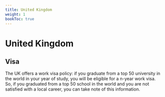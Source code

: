 ```yaml
---
title: United Kingdom
weight: 1
bookToc: true
---
```


# United Kingdom



## Visa

The UK offers a work visa policy: if you graduate from a top 50 university in the world in your year of study, you will be eligible for a n-year work visa. So, if you graduated from a top 50 school in the world and you are not satisfied with a local career, you can take note of this information.


<!-- Non-commonwealth foreigners do not have a 'right to abode', nor do they have a path towards 'right to abode'. 'Right to abode' is reserved for Commonwealth citizens only, non-Commonwealth immigrants only can have 'leave to remain'. 

In modern English, it would be 'allowing/condoning someone to remain'. British immigration laws are extremely complicated (as most E&W laws are). Even though in practicalities there wouldn't be significant discrepancies between 'right to abode' and 'leave to remain', sometimes it does matter, like if an immigrant committed a penal offense, if they're a Commonwealth citizen with the right to abode they're not likely to be deported, but with a non-Commonwealth citizen with indefinite leave to remain, they could face deportation. -->
